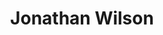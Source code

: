 ---
title: "Jonathan Wilson"
summary: "American singer-songwriter, musician and producer, born 30 Dec. 1974 in Forest City, NC. Raised in North Carolina, he moved to Los Angeles in 2005; first residing in his own production complex called in Laurel Canyon, CA, which was renamed to and relocated to Echo Park neighborhood of Los Angeles, CA."
slug: "jonathan-wilson"
image: "jonathan-wilson.jpg"
apple_music_artist_url: "https://music.apple.com/gb/artist/jonathan-wilson/161132797"
wikipedia_url: "https://en.wikipedia.org/wiki/Jonathan_Wilson_(musician)"
---